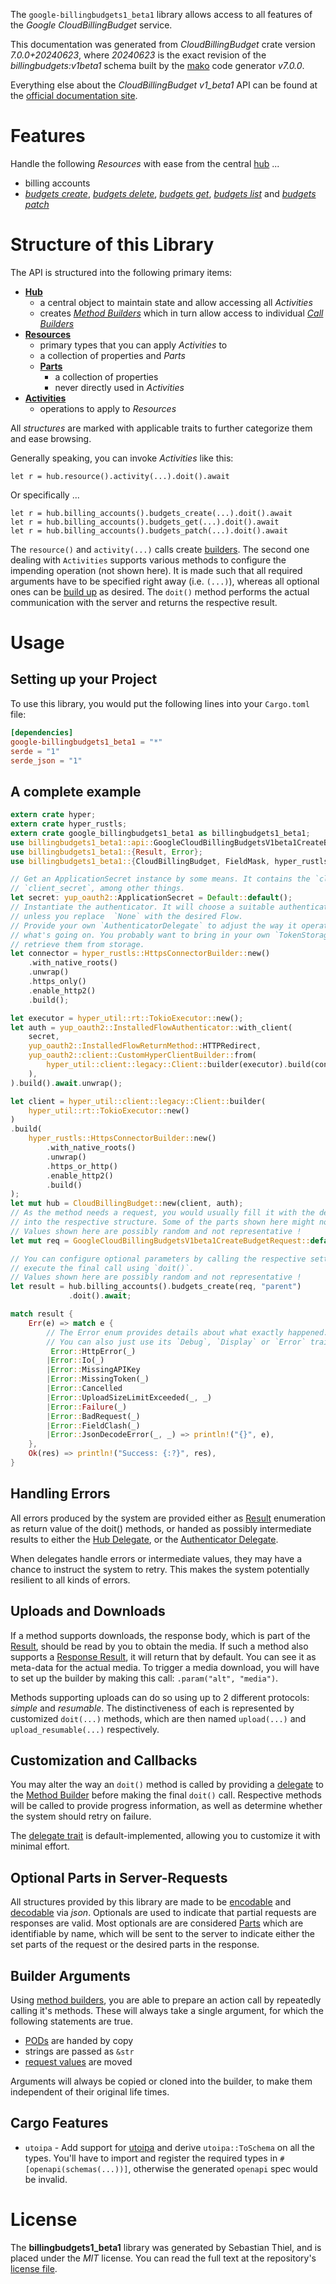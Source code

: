 <!---
DO NOT EDIT !
This file was generated automatically from 'src/generator/templates/api/README.md.mako'
DO NOT EDIT !
-->
The `google-billingbudgets1_beta1` library allows access to all features of the *Google CloudBillingBudget* service.

This documentation was generated from *CloudBillingBudget* crate version *7.0.0+20240623*, where *20240623* is the exact revision of the *billingbudgets:v1beta1* schema built by the [mako](http://www.makotemplates.org/) code generator *v7.0.0*.

Everything else about the *CloudBillingBudget* *v1_beta1* API can be found at the
[official documentation site](https://cloud.google.com/billing/docs/how-to/budget-api-overview).
# Features

Handle the following *Resources* with ease from the central [hub](https://docs.rs/google-billingbudgets1_beta1/7.0.0+20240623/google_billingbudgets1_beta1/CloudBillingBudget) ...

* billing accounts
 * [*budgets create*](https://docs.rs/google-billingbudgets1_beta1/7.0.0+20240623/google_billingbudgets1_beta1/api::BillingAccountBudgetCreateCall), [*budgets delete*](https://docs.rs/google-billingbudgets1_beta1/7.0.0+20240623/google_billingbudgets1_beta1/api::BillingAccountBudgetDeleteCall), [*budgets get*](https://docs.rs/google-billingbudgets1_beta1/7.0.0+20240623/google_billingbudgets1_beta1/api::BillingAccountBudgetGetCall), [*budgets list*](https://docs.rs/google-billingbudgets1_beta1/7.0.0+20240623/google_billingbudgets1_beta1/api::BillingAccountBudgetListCall) and [*budgets patch*](https://docs.rs/google-billingbudgets1_beta1/7.0.0+20240623/google_billingbudgets1_beta1/api::BillingAccountBudgetPatchCall)




# Structure of this Library

The API is structured into the following primary items:

* **[Hub](https://docs.rs/google-billingbudgets1_beta1/7.0.0+20240623/google_billingbudgets1_beta1/CloudBillingBudget)**
    * a central object to maintain state and allow accessing all *Activities*
    * creates [*Method Builders*](https://docs.rs/google-billingbudgets1_beta1/7.0.0+20240623/google_billingbudgets1_beta1/common::MethodsBuilder) which in turn
      allow access to individual [*Call Builders*](https://docs.rs/google-billingbudgets1_beta1/7.0.0+20240623/google_billingbudgets1_beta1/common::CallBuilder)
* **[Resources](https://docs.rs/google-billingbudgets1_beta1/7.0.0+20240623/google_billingbudgets1_beta1/common::Resource)**
    * primary types that you can apply *Activities* to
    * a collection of properties and *Parts*
    * **[Parts](https://docs.rs/google-billingbudgets1_beta1/7.0.0+20240623/google_billingbudgets1_beta1/common::Part)**
        * a collection of properties
        * never directly used in *Activities*
* **[Activities](https://docs.rs/google-billingbudgets1_beta1/7.0.0+20240623/google_billingbudgets1_beta1/common::CallBuilder)**
    * operations to apply to *Resources*

All *structures* are marked with applicable traits to further categorize them and ease browsing.

Generally speaking, you can invoke *Activities* like this:

```Rust,ignore
let r = hub.resource().activity(...).doit().await
```

Or specifically ...

```ignore
let r = hub.billing_accounts().budgets_create(...).doit().await
let r = hub.billing_accounts().budgets_get(...).doit().await
let r = hub.billing_accounts().budgets_patch(...).doit().await
```

The `resource()` and `activity(...)` calls create [builders][builder-pattern]. The second one dealing with `Activities`
supports various methods to configure the impending operation (not shown here). It is made such that all required arguments have to be
specified right away (i.e. `(...)`), whereas all optional ones can be [build up][builder-pattern] as desired.
The `doit()` method performs the actual communication with the server and returns the respective result.

# Usage

## Setting up your Project

To use this library, you would put the following lines into your `Cargo.toml` file:

```toml
[dependencies]
google-billingbudgets1_beta1 = "*"
serde = "1"
serde_json = "1"
```

## A complete example

```Rust
extern crate hyper;
extern crate hyper_rustls;
extern crate google_billingbudgets1_beta1 as billingbudgets1_beta1;
use billingbudgets1_beta1::api::GoogleCloudBillingBudgetsV1beta1CreateBudgetRequest;
use billingbudgets1_beta1::{Result, Error};
use billingbudgets1_beta1::{CloudBillingBudget, FieldMask, hyper_rustls, hyper_util, yup_oauth2};

// Get an ApplicationSecret instance by some means. It contains the `client_id` and
// `client_secret`, among other things.
let secret: yup_oauth2::ApplicationSecret = Default::default();
// Instantiate the authenticator. It will choose a suitable authentication flow for you,
// unless you replace  `None` with the desired Flow.
// Provide your own `AuthenticatorDelegate` to adjust the way it operates and get feedback about
// what's going on. You probably want to bring in your own `TokenStorage` to persist tokens and
// retrieve them from storage.
let connector = hyper_rustls::HttpsConnectorBuilder::new()
    .with_native_roots()
    .unwrap()
    .https_only()
    .enable_http2()
    .build();

let executor = hyper_util::rt::TokioExecutor::new();
let auth = yup_oauth2::InstalledFlowAuthenticator::with_client(
    secret,
    yup_oauth2::InstalledFlowReturnMethod::HTTPRedirect,
    yup_oauth2::client::CustomHyperClientBuilder::from(
        hyper_util::client::legacy::Client::builder(executor).build(connector),
    ),
).build().await.unwrap();

let client = hyper_util::client::legacy::Client::builder(
    hyper_util::rt::TokioExecutor::new()
)
.build(
    hyper_rustls::HttpsConnectorBuilder::new()
        .with_native_roots()
        .unwrap()
        .https_or_http()
        .enable_http2()
        .build()
);
let mut hub = CloudBillingBudget::new(client, auth);
// As the method needs a request, you would usually fill it with the desired information
// into the respective structure. Some of the parts shown here might not be applicable !
// Values shown here are possibly random and not representative !
let mut req = GoogleCloudBillingBudgetsV1beta1CreateBudgetRequest::default();

// You can configure optional parameters by calling the respective setters at will, and
// execute the final call using `doit()`.
// Values shown here are possibly random and not representative !
let result = hub.billing_accounts().budgets_create(req, "parent")
             .doit().await;

match result {
    Err(e) => match e {
        // The Error enum provides details about what exactly happened.
        // You can also just use its `Debug`, `Display` or `Error` traits
         Error::HttpError(_)
        |Error::Io(_)
        |Error::MissingAPIKey
        |Error::MissingToken(_)
        |Error::Cancelled
        |Error::UploadSizeLimitExceeded(_, _)
        |Error::Failure(_)
        |Error::BadRequest(_)
        |Error::FieldClash(_)
        |Error::JsonDecodeError(_, _) => println!("{}", e),
    },
    Ok(res) => println!("Success: {:?}", res),
}

```
## Handling Errors

All errors produced by the system are provided either as [Result](https://docs.rs/google-billingbudgets1_beta1/7.0.0+20240623/google_billingbudgets1_beta1/common::Result) enumeration as return value of
the doit() methods, or handed as possibly intermediate results to either the
[Hub Delegate](https://docs.rs/google-billingbudgets1_beta1/7.0.0+20240623/google_billingbudgets1_beta1/common::Delegate), or the [Authenticator Delegate](https://docs.rs/yup-oauth2/*/yup_oauth2/trait.AuthenticatorDelegate.html).

When delegates handle errors or intermediate values, they may have a chance to instruct the system to retry. This
makes the system potentially resilient to all kinds of errors.

## Uploads and Downloads
If a method supports downloads, the response body, which is part of the [Result](https://docs.rs/google-billingbudgets1_beta1/7.0.0+20240623/google_billingbudgets1_beta1/common::Result), should be
read by you to obtain the media.
If such a method also supports a [Response Result](https://docs.rs/google-billingbudgets1_beta1/7.0.0+20240623/google_billingbudgets1_beta1/common::ResponseResult), it will return that by default.
You can see it as meta-data for the actual media. To trigger a media download, you will have to set up the builder by making
this call: `.param("alt", "media")`.

Methods supporting uploads can do so using up to 2 different protocols:
*simple* and *resumable*. The distinctiveness of each is represented by customized
`doit(...)` methods, which are then named `upload(...)` and `upload_resumable(...)` respectively.

## Customization and Callbacks

You may alter the way an `doit()` method is called by providing a [delegate](https://docs.rs/google-billingbudgets1_beta1/7.0.0+20240623/google_billingbudgets1_beta1/common::Delegate) to the
[Method Builder](https://docs.rs/google-billingbudgets1_beta1/7.0.0+20240623/google_billingbudgets1_beta1/common::CallBuilder) before making the final `doit()` call.
Respective methods will be called to provide progress information, as well as determine whether the system should
retry on failure.

The [delegate trait](https://docs.rs/google-billingbudgets1_beta1/7.0.0+20240623/google_billingbudgets1_beta1/common::Delegate) is default-implemented, allowing you to customize it with minimal effort.

## Optional Parts in Server-Requests

All structures provided by this library are made to be [encodable](https://docs.rs/google-billingbudgets1_beta1/7.0.0+20240623/google_billingbudgets1_beta1/common::RequestValue) and
[decodable](https://docs.rs/google-billingbudgets1_beta1/7.0.0+20240623/google_billingbudgets1_beta1/common::ResponseResult) via *json*. Optionals are used to indicate that partial requests are responses
are valid.
Most optionals are are considered [Parts](https://docs.rs/google-billingbudgets1_beta1/7.0.0+20240623/google_billingbudgets1_beta1/common::Part) which are identifiable by name, which will be sent to
the server to indicate either the set parts of the request or the desired parts in the response.

## Builder Arguments

Using [method builders](https://docs.rs/google-billingbudgets1_beta1/7.0.0+20240623/google_billingbudgets1_beta1/common::CallBuilder), you are able to prepare an action call by repeatedly calling it's methods.
These will always take a single argument, for which the following statements are true.

* [PODs][wiki-pod] are handed by copy
* strings are passed as `&str`
* [request values](https://docs.rs/google-billingbudgets1_beta1/7.0.0+20240623/google_billingbudgets1_beta1/common::RequestValue) are moved

Arguments will always be copied or cloned into the builder, to make them independent of their original life times.

[wiki-pod]: http://en.wikipedia.org/wiki/Plain_old_data_structure
[builder-pattern]: http://en.wikipedia.org/wiki/Builder_pattern
[google-go-api]: https://github.com/google/google-api-go-client

## Cargo Features

* `utoipa` - Add support for [utoipa](https://crates.io/crates/utoipa) and derive `utoipa::ToSchema` on all
the types. You'll have to import and register the required types in `#[openapi(schemas(...))]`, otherwise the
generated `openapi` spec would be invalid.


# License
The **billingbudgets1_beta1** library was generated by Sebastian Thiel, and is placed
under the *MIT* license.
You can read the full text at the repository's [license file][repo-license].

[repo-license]: https://github.com/Byron/google-apis-rsblob/main/LICENSE.md

